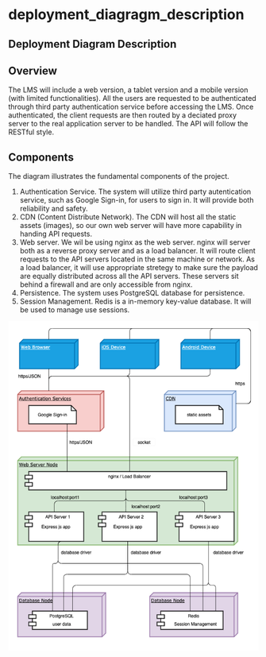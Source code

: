 # deployment\_diagragm\_description

## Deployment Diagram Description

## Overview

The LMS will include a web version, a tablet version and a mobile version \(with limited functionalities\). All the users are requested to be authenticated through third party authentication service before accessing the LMS. Once authenticated, the client requests are then routed by a deciated proxy server to the real application server to be handled. The API will follow the RESTful style.

## Components

The diagram illustrates the fundamental components of the project.

1. Authentication Service. The system will utilize third party autentication service, such as Google Sign-in, for users to sign in. It will provide both reliability and safety.
2. CDN \(Content Distribute Network\). The CDN will host all the static assets \(images\), so our own web server will have more capability in handing API requests.
3. Web server. We wil be using nginx as the web server. nginx will server both as a reverse proxy server and as a load balancer. It will route client requests to the API servers located in the same machine or network. As a load balancer, it will use appropriate stretegy to make sure the payload are equally distributed across all the API servers. These servers sit behind a firewall and are only accessible from nginx.
4. Persistence. The system uses PostgreSQL database for persistence.
5. Session Management. Redis is a in-memory key-value database. It will be used to manage use sessions.

![Deployment Diagram](../.gitbook/assets/deployment_diagram.png)

